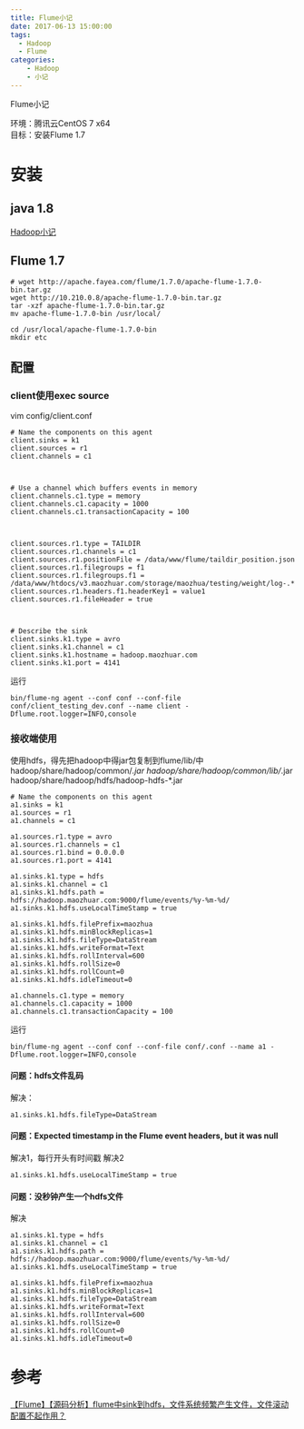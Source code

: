 ```yaml
---
title: Flume小记
date: 2017-06-13 15:00:00
tags:
  - Hadoop
  - Flume
categories:
    - Hadoop
    - 小记
---
```


Flume小记
<!-- MORE -->
环境：腾讯云CentOS 7 x64  
目标：安装Flume 1.7


# 安装  
## java 1.8  
[Hadoop小记](Hadoop小记)

## Flume 1.7
```
# wget http://apache.fayea.com/flume/1.7.0/apache-flume-1.7.0-bin.tar.gz
wget http://10.210.0.8/apache-flume-1.7.0-bin.tar.gz
tar -xzf apache-flume-1.7.0-bin.tar.gz
mv apache-flume-1.7.0-bin /usr/local/

cd /usr/local/apache-flume-1.7.0-bin
mkdir etc
```
## 配置
### client使用exec source 

vim config/client.conf
```
# Name the components on this agent
client.sinks = k1
client.sources = r1
client.channels = c1



# Use a channel which buffers events in memory
client.channels.c1.type = memory
client.channels.c1.capacity = 1000
client.channels.c1.transactionCapacity = 100



client.sources.r1.type = TAILDIR
client.sources.r1.channels = c1
client.sources.r1.positionFile = /data/www/flume/taildir_position.json
client.sources.r1.filegroups = f1
client.sources.r1.filegroups.f1 = /data/www/htdocs/v3.maozhuar.com/storage/maozhua/testing/weight/log-.*
client.sources.r1.headers.f1.headerKey1 = value1
client.sources.r1.fileHeader = true



# Describe the sink
client.sinks.k1.type = avro
client.sinks.k1.channel = c1
client.sinks.k1.hostname = hadoop.maozhuar.com
client.sinks.k1.port = 4141

```

运行
```
bin/flume-ng agent --conf conf --conf-file conf/client_testing_dev.conf --name client -Dflume.root.logger=INFO,console
```

### 接收端使用  
使用hdfs，得先把hadoop中得jar包复制到flume/lib/中
hadoop/share/hadoop/common/*.jar
hadoop/share/hadoop/common/lib/*.jar
hadoop/share/hadoop/hdfs/hadoop-hdfs-*.jar

```
# Name the components on this agent
a1.sinks = k1
a1.sources = r1
a1.channels = c1

a1.sources.r1.type = avro
a1.sources.r1.channels = c1
a1.sources.r1.bind = 0.0.0.0
a1.sources.r1.port = 4141

a1.sinks.k1.type = hdfs
a1.sinks.k1.channel = c1
a1.sinks.k1.hdfs.path = hdfs://hadoop.maozhuar.com:9000/flume/events/%y-%m-%d/
a1.sinks.k1.hdfs.useLocalTimeStamp = true

a1.sinks.k1.hdfs.filePrefix=maozhua
a1.sinks.k1.hdfs.minBlockReplicas=1
a1.sinks.k1.hdfs.fileType=DataStream
a1.sinks.k1.hdfs.writeFormat=Text
a1.sinks.k1.hdfs.rollInterval=600
a1.sinks.k1.hdfs.rollSize=0
a1.sinks.k1.hdfs.rollCount=0
a1.sinks.k1.hdfs.idleTimeout=0

a1.channels.c1.type = memory
a1.channels.c1.capacity = 1000
a1.channels.c1.transactionCapacity = 100
```
运行
```
bin/flume-ng agent --conf conf --conf-file conf/.conf --name a1 -Dflume.root.logger=INFO,console
```

#### 问题：hdfs文件乱码

解决：
```
a1.sinks.k1.hdfs.fileType=DataStream
```

#### 问题：Expected timestamp in the Flume event headers, but it was null  
解决1，每行开头有时间戳
解决2
```
a1.sinks.k1.hdfs.useLocalTimeStamp = true
```

#### 问题：没秒钟产生一个hdfs文件
解决
```
a1.sinks.k1.type = hdfs
a1.sinks.k1.channel = c1
a1.sinks.k1.hdfs.path = hdfs://hadoop.maozhuar.com:9000/flume/events/%y-%m-%d/
a1.sinks.k1.hdfs.useLocalTimeStamp = true

a1.sinks.k1.hdfs.filePrefix=maozhua
a1.sinks.k1.hdfs.minBlockReplicas=1
a1.sinks.k1.hdfs.fileType=DataStream
a1.sinks.k1.hdfs.writeFormat=Text
a1.sinks.k1.hdfs.rollInterval=600
a1.sinks.k1.hdfs.rollSize=0
a1.sinks.k1.hdfs.rollCount=0
a1.sinks.k1.hdfs.idleTimeout=0
```

# 参考
[【Flume】【源码分析】flume中sink到hdfs，文件系统频繁产生文件，文件滚动配置不起作用？](http://blog.csdn.net/simonchi/article/details/43231891)

